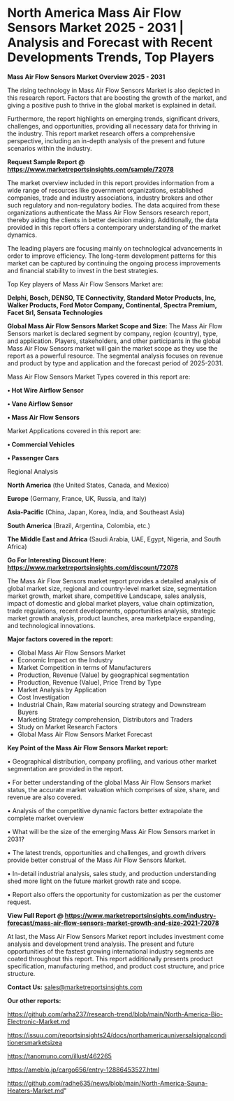 # North America Mass Air Flow Sensors Market 2025 - 2031 | Analysis and Forecast with Recent Developments Trends, Top Players

<Strong> Mass Air Flow Sensors Market Overview 2025 - 2031</strong>

The rising technology in Mass Air Flow Sensors Market is also depicted in this research report. Factors that are boosting the growth of the market, and giving a positive push to thrive in the global market is explained in detail.

Furthermore, the report highlights on emerging trends, significant drivers, challenges, and opportunities, providing all necessary data for thriving in the industry. This report market research offers a comprehensive perspective, including an in-depth analysis of the present and future scenarios within the industry.

<strong>Request Sample Report @ <a href=https://www.marketreportsinsights.com/sample/72078>https://www.marketreportsinsights.com/sample/72078</a></strong>

The market overview included in this report provides information from a wide range of resources like government organizations, established companies, trade and industry associations, industry brokers and other such regulatory and non-regulatory bodies. The data acquired from these organizations authenticate the Mass Air Flow Sensors research report, thereby aiding the clients in better decision making. Additionally, the data provided in this report offers a contemporary understanding of the market dynamics.

The leading players are focusing mainly on technological advancements in order to improve efficiency. The long-term development patterns for this market can be captured by continuing the ongoing process improvements and financial stability to invest in the best strategies.

Top Key players of Mass Air Flow Sensors Market are:

<strong>Delphi, Bosch, DENSO, TE Connectivity, Standard Motor Products, Inc, Walker Products, Ford Motor Company, Continental, Spectra Premium, Facet Srl, Sensata Technologies</strong>

<strong><b>Global Mass Air Flow Sensors Market Scope and Size:</b></strong>
The Mass Air Flow Sensors market is declared segment by company, region (country), type, and application. Players, stakeholders, and other participants in the global Mass Air Flow Sensors market will gain the market scope as they use the report as a powerful resource. The segmental analysis focuses on revenue and product by type and application and the forecast period of 2025-2031.

Mass Air Flow Sensors Market Types covered in this report are:

<strong>• Hot Wire Airflow Sensor

• Vane Airflow Sensor

• Mass Air Flow Sensors</strong>

Market Applications covered in this report are:

<strong>• Commercial Vehicles

• Passenger Cars</strong> 

Regional Analysis

<strong>North America</strong> (the United States, Canada, and Mexico)

<strong>Europe</strong> (Germany, France, UK, Russia, and Italy)

<strong>Asia-Pacific</strong> (China, Japan, Korea, India, and Southeast Asia)

<strong>South America</strong> (Brazil, Argentina, Colombia, etc.)

<strong>The Middle East and Africa</strong> (Saudi Arabia, UAE, Egypt, Nigeria, and South Africa)

<strong>Go For Interesting Discount Here: <a href=https://www.marketreportsinsights.com/discount/72078>https://www.marketreportsinsights.com/discount/72078</a></strong>

The Mass Air Flow Sensors market report provides a detailed analysis of global market size, regional and country-level market size, segmentation market growth, market share, competitive Landscape, sales analysis, impact of domestic and global market players, value chain optimization, trade regulations, recent developments, opportunities analysis, strategic market growth analysis, product launches, area marketplace expanding, and technological innovations.

<strong><b>Major factors covered in the report:</b></strong>
<ul>
  <li>Global Mass Air Flow Sensors Market </li>
  <li>Economic Impact on the Industry</li>
  <li>Market Competition in terms of Manufacturers</li>
  <li>Production, Revenue (Value) by geographical segmentation</li>
  <li>Production, Revenue (Value), Price Trend by Type</li>
  <li>Market Analysis by Application</li>
  <li>Cost Investigation</li>
  <li>Industrial Chain, Raw material sourcing strategy and Downstream Buyers</li>
  <li>Marketing Strategy comprehension, Distributors and Traders</li>
  <li>Study on Market Research Factors</li>
  <li>Global Mass Air Flow Sensors Market Forecast</li>
</ul>

<strong><b>Key Point of the Mass Air Flow Sensors Market report:</b></strong>

• Geographical distribution, company profiling, and various other market segmentation are provided in the report.

• For better understanding of the global Mass Air Flow Sensors market status, the accurate market valuation which comprises of size, share, and revenue are also covered.

• Analysis of the competitive dynamic factors better extrapolate the complete market overview

• What will be the size of the emerging Mass Air Flow Sensors market in 2031?

• The latest trends, opportunities and challenges, and growth drivers provide better construal of the Mass Air Flow Sensors Market.

• In-detail industrial analysis, sales study, and production understanding shed more light on the future market growth rate and scope.

• Report also offers the opportunity for customization as per the customer request.

<strong><b>View Full Report @ <a href=https://www.marketreportsinsights.com/industry-forecast/mass-air-flow-sensors-market-growth-and-size-2021-72078>https://www.marketreportsinsights.com/industry-forecast/mass-air-flow-sensors-market-growth-and-size-2021-72078</a></b></strong>


At last, the Mass Air Flow Sensors Market report includes investment come analysis and development trend analysis. The present and future opportunities of the fastest growing international industry segments are coated throughout this report. This report additionally presents product specification, manufacturing method, and product cost structure, and price structure.

<strong>Contact Us:</strong>
sales@marketreportsinsights.com

<strong>Our other reports:</strong>

<a href=https://github.com/arha237/research-trend/blob/main/North-America-Bio-Electronic-Market.md>https://github.com/arha237/research-trend/blob/main/North-America-Bio-Electronic-Market.md</a>

<a href=https://issuu.com/reportsinsights24/docs/northamericauniversalsignalconditionersmarketsizea>https://issuu.com/reportsinsights24/docs/northamericauniversalsignalconditionersmarketsizea</a>

<a href=https://tanomuno.com/illust/462265>https://tanomuno.com/illust/462265</a>

<a href=https://ameblo.jp/cargo656/entry-12886453527.html>https://ameblo.jp/cargo656/entry-12886453527.html</a>

<a href=https://github.com/radhe635/news/blob/main/North-America-Sauna-Heaters-Market.md>https://github.com/radhe635/news/blob/main/North-America-Sauna-Heaters-Market.md</a>"

